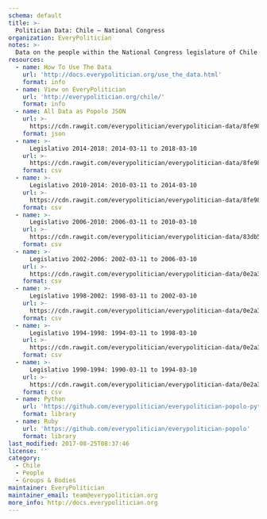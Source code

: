 ```yaml
---
schema: default
title: >-
  Politician Data: Chile — National Congress
organization: EveryPolitician
notes: >-
  Data on the people within the National Congress legislature of Chile.
resources:
  - name: How To Use The Data
    url: 'http://docs.everypolitician.org/use_the_data.html'
    format: info
  - name: View on EveryPolitician
    url: 'http://everypolitician.org/chile/'
    format: info
  - name: All Data as Popolo JSON
    url: >-
      https://cdn.rawgit.com/everypolitician/everypolitician-data/8fe988640f0aae047c7d3463cd2f0a2cc19d01d2/data/Chile/Deputies/ep-popolo-v1.0.json
    format: json
  - name: >-
      Legislativo 2014-2018: 2014-03-11 to 2018-03-10
    url: >-
      https://cdn.rawgit.com/everypolitician/everypolitician-data/8fe988640f0aae047c7d3463cd2f0a2cc19d01d2/data/Chile/Deputies/term-8.csv
    format: csv
  - name: >-
      Legislativo 2010-2014: 2010-03-11 to 2014-03-10
    url: >-
      https://cdn.rawgit.com/everypolitician/everypolitician-data/8fe988640f0aae047c7d3463cd2f0a2cc19d01d2/data/Chile/Deputies/term-6.csv
    format: csv
  - name: >-
      Legislativo 2006-2010: 2006-03-11 to 2010-03-10
    url: >-
      https://cdn.rawgit.com/everypolitician/everypolitician-data/83db554c05085277b2aff125e721272163b4c55c/data/Chile/Deputies/term-5.csv
    format: csv
  - name: >-
      Legislativo 2002-2006: 2002-03-11 to 2006-03-10
    url: >-
      https://cdn.rawgit.com/everypolitician/everypolitician-data/0e2a3210b5477b1d441cd98cf4e9283f20d8048d/data/Chile/Deputies/term-4.csv
    format: csv
  - name: >-
      Legislativo 1998-2002: 1998-03-11 to 2002-03-10
    url: >-
      https://cdn.rawgit.com/everypolitician/everypolitician-data/0e2a3210b5477b1d441cd98cf4e9283f20d8048d/data/Chile/Deputies/term-3.csv
    format: csv
  - name: >-
      Legislativo 1994-1998: 1994-03-11 to 1998-03-10
    url: >-
      https://cdn.rawgit.com/everypolitician/everypolitician-data/0e2a3210b5477b1d441cd98cf4e9283f20d8048d/data/Chile/Deputies/term-2.csv
    format: csv
  - name: >-
      Legislativo 1990-1994: 1990-03-11 to 1994-03-10
    url: >-
      https://cdn.rawgit.com/everypolitician/everypolitician-data/0e2a3210b5477b1d441cd98cf4e9283f20d8048d/data/Chile/Deputies/term-1.csv
    format: csv
  - name: Python
    url: 'https://github.com/everypolitician/everypolitician-popolo-python'
    format: library
  - name: Ruby
    url: 'https://github.com/everypolitician/everypolitician-popolo'
    format: library
last_modified: 2017-08-25T08:37:46
license: ''
category:
  - Chile
  - People
  - Groups & Bodies
maintainer: EveryPolitician
maintainer_email: team@everypolitician.org
more_info: http://docs.everypolitician.org
---
```

